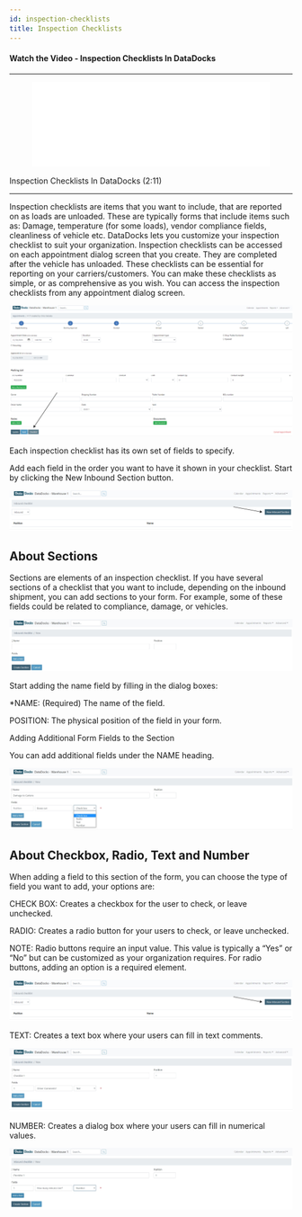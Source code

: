 ```yaml
---
id: inspection-checklists
title: Inspection Checklists
---
```


#### Watch the Video - Inspection Checklists In DataDocks

***
<figure class="video-container">
  <iframe src="//www.youtube.com/embed/kJGkqpAfJEw" frameborder="0" allowFullScreen width="100%"></iframe>
</figure>


Inspection Checklists In DataDocks (2:11)
***

Inspection checklists are items that you want to include, that are reported on as loads are unloaded. These are typically forms that include items such as: Damage, temperature (for some loads), vendor compliance fields, cleanliness of vehicle etc. DataDocks lets you customize your inspection checklist to suit your organization. Inspection checklists can be accessed on each appointment dialog screen that you create. They are completed after the vehicle has unloaded. These checklists can be essential for reporting on your carriers/customers. You can make these checklists as simple, or as comprehensive as you wish. You can access the inspection checklists from any appointment dialog screen. 

![Inspection Checklist Screen](/img/docs/advanced/inspection-checklists/appt-screen.jpg)

Each inspection checklist has its own set of fields to specify. 

Add each field in the order you want to have it shown in your checklist. Start by clicking the New Inbound Section button. 

![New Section](/img/docs/advanced/inspection-checklists/new-section.jpg)

## About Sections

Sections are elements of an inspection checklist. If you have several sections of a checklist that you want to include, depending on the inbound shipment, you can add sections to your form. For example, some of these fields could be related to compliance, damage, or vehicles. 

![New Checklist with Fields](/img/docs/advanced/inspection-checklists/new-inbound-checklist-with-fields.jpg) 

Start adding the name field by filling in the dialog boxes:

*NAME: (Required) The name of the field.

POSITION: The physical position of the field in your form.
 
Adding Additional Form Fields to the Section

You can add additional fields under the NAME heading. 

![Inspection Checklist Options](/img/docs/advanced/inspection-checklists/new-inbound-checklist-with-field-one-field.jpg)
 
## About Checkbox, Radio, Text and Number 

When adding a field to this section of the form, you can choose the type of field you want to add, your options are:

CHECK BOX: Creates a checkbox for the user to check, or leave unchecked.

RADIO: Creates a radio button for your users to check, or leave unchecked. 

NOTE: Radio buttons require an input value. This value is typically a “Yes” or “No” but can be customized as your organization requires. For radio buttons, adding an option is a required element.

![Inspection Checklist Screen](/img/docs/advanced/inspection-checklists/new-section.jpg)

TEXT: Creates a text box where your users can fill in text comments.

![Add Text to Checklist](/img/docs/advanced/inspection-checklists/text-field-add.jpg)

NUMBER: Creates a dialog box where your users can fill in numerical values. 

![Add Number to Checklist](/img/docs/advanced/inspection-checklists/number-field-add.jpg)

 

